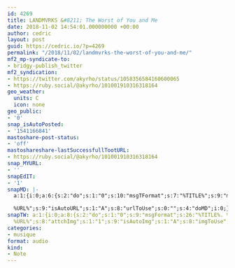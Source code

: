 ```yaml
---
id: 4269
title: LANDMVRKS &#8211; The Worst of You and Me
date: 2018-11-02 14:54:01.000000000 +00:00
author: cedric
layout: post
guid: https://cedric.io/?p=4269
permalink: "/2018/11/02/landmvrks-the-worst-of-you-and-me/"
mf2_mp-syndicate-to:
- bridgy-publish_twitter
mf2_syndication:
- https://twitter.com/akyrho/status/1058356584160600065
- https://ruby.social/@akyrho/101001910316318164
geo_weather:
  units: C
  icon: none
geo_public:
- '0'
snap_isAutoPosted:
- '1541166841'
mastoshare-post-status:
- 'off'
mastoshareshare-lastSuccessfullTootURL:
- https://ruby.social/@akyrho/101001910316318164
snap_MYURL:
- ''
snapEdIT:
- '1'
snapMD: |-
  a:1:{i:0;a:6:{s:2:"do";s:1:"0";s:10:"msgTFormat";s:7:"%TITLE%";s:9:"msgFormat";s:19:"%FULLTEXT%

  %URL%";s:9:"isAutoURL";s:1:"A";s:8:"urlToUse";s:0:"";s:4:"doMD";i:0;}}"
snapTW: a:1:{i:0;a:8:{s:2:"do";s:1:"0";s:9:"msgFormat";s:26:"%TITLE%. %EXCERPT% -
  %URL%";s:8:"attchImg";s:1:"1";s:9:"isAutoImg";s:1:"A";s:8:"imgToUse";s:0:"";s:9:"isAutoURL";s:1:"A";s:8:"urlToUse";s:0:"";s:4:"doTW";i:0;}}
categories:
- musique
format: audio
kind:
- Note
---
```

